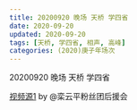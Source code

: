 ```yaml
---
title: 20200920 晚场 天桥 学四省
date: 2020-09-20
updated: 2020-09-20
tags: [天桥, 学四省, 相声, 高峰]
categories: (2020)庚子年场次
---
```

20200920 晚场 天桥 学四省



[视频源1](https://weibo.com/6574451359/JlyBsDBOY) by @栾云平粉丝团后援会